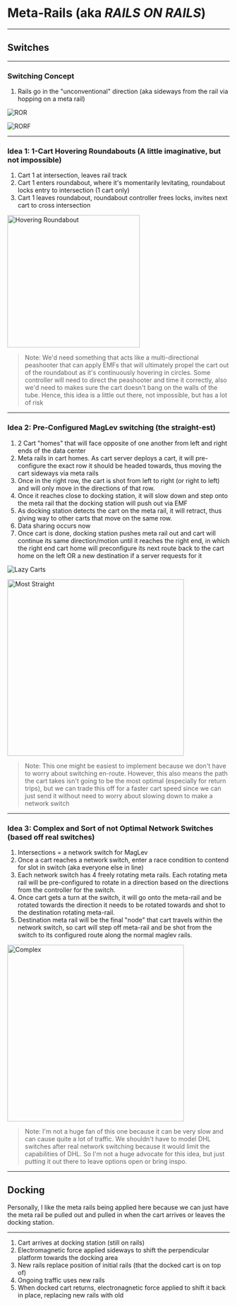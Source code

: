 # Meta-Rails (aka _RAILS ON RAILS_)

---

## Switches

---

### Switching Concept

1. Rails go in the "unconventional" direction (aka sideways from the rail via hopping on a meta rail)

![ROR](https://github.com/user-attachments/assets/18ded2d9-2f01-49f0-98cf-2911a123bb98)

![RORF](https://github.com/user-attachments/assets/17a15909-7b68-4da7-b2f2-13d571030244)

---

### Idea 1: 1-Cart Hovering Roundabouts (A little imaginative, but not impossible)

1. Cart 1 at intersection, leaves rail track
3. Cart 1 enters roundabout, where it's momentarily levitating, roundabout locks entry to intersection (1 cart only)
4. Cart 1 leaves roundabout, roundabout controller frees locks, invites next cart to cross intersection

<img width="300" alt="Hovering Roundabout" src="https://github.com/user-attachments/assets/b9766f91-ade2-4047-a16c-8946bd444001" />

> Note: We'd need something that acts like a multi-directional peashooter that can apply EMFs that will ultimately propel the cart out of the roundabout as it's continuously hovering in circles. Some controller will need to direct the peashooter and time it correctly, also we'd need to makes sure the cart doesn't bang on the walls of the tube. Hence, this idea is a little out there, not impossible, but has a lot of risk

---

### Idea 2: Pre-Configured MagLev switching (the straight-est)
1. 2 Cart "homes" that will face opposite of one another from left and right ends of the data center
2. Meta rails in cart homes. As cart server deploys a cart, it will pre-configure the exact row it should be headed towards, thus moving the cart sideways via meta rails
3. Once in the right row, the cart is shot from left to right (or right to left) and will only move in the directions of that row.
4. Once it reaches close to docking station, it will slow down and step onto the meta rail that the docking station will push out via EMF
5. As docking station detects the cart on the meta rail, it will retract, thus giving way to other carts that move on the same row.
6. Data sharing occurs now
7. Once cart is done, docking station pushes meta rail out and cart will continue its same direction/motion until it reaches the right end, in which the right end cart home will preconfigure its next route back to the cart home on the left OR a new destination if a server requests for it

![Lazy Carts](https://github.com/user-attachments/assets/b80e05ad-d458-47c2-9ced-8e01c07cc761)

<img width="400" alt="Most Straight" src="https://github.com/user-attachments/assets/2768c2d2-470b-4a24-9ab3-48e28d3f7c81" />

> Note: This one might be easiest to implement because we don't have to worry about switching en-route. However, this also means the path the cart takes isn't going to be the most optimal (especially for return trips), but we can trade this off for a faster cart speed since we can just send it without need to worry about slowing down to make a network switch

---

### Idea 3: Complex and Sort of not Optimal Network Switches (based off real switches)

1. Intersections = a network switch for MagLev
2. Once a cart reaches a network switch, enter a race condition to contend for slot in switch (aka everyone else in line)
3. Each network switch has 4 freely rotating meta rails. Each rotating meta rail will be pre-configured to rotate in a direction based on the directions from the controller for the switch.
4. Once cart gets a turn at the switch, it will go onto the meta-rail and be rotated towards the direction it needs to be rotated towards and shot to the destination rotating meta-rail.
5. Destination meta rail will be the final "node" that cart travels within the network switch, so cart will step off meta-rail and be shot from the switch to its configured route along the normal maglev rails.

<img width="400" alt="Complex" src="https://github.com/user-attachments/assets/2c40a857-33cd-4047-84b8-3e518d1c67d3" />

> Note: I'm not a huge fan of this one because it can be very slow and can cause quite a lot of traffic. We shouldn't have to model DHL switches after real network switching because it would limit the capabilities of DHL. So I'm not a huge advocate for this idea, but just putting it out there to leave options open or bring inspo.

---

## Docking

Personally, I like the meta rails being applied here because we can just have the meta rail be pulled out and pulled in when the cart arrives or leaves the docking station. 

---

1. Cart arrives at docking station (still on rails)
2. Electromagnetic force applied sideways to shift the perpendicular platform towards the docking area
3. New rails replace position of initial rails (that the docked cart is on top of)
4. Ongoing traffic uses new rails
5. When docked cart returns, electronagnetic force applied to shift it back in place, replacing new rails with old

